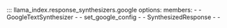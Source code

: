 ::: llama_index.response_synthesizers.google
    options:
      members:
        -
        - GoogleTextSynthesizer
        -
        - set_google_config
        -
        - SynthesizedResponse
        -
        -
